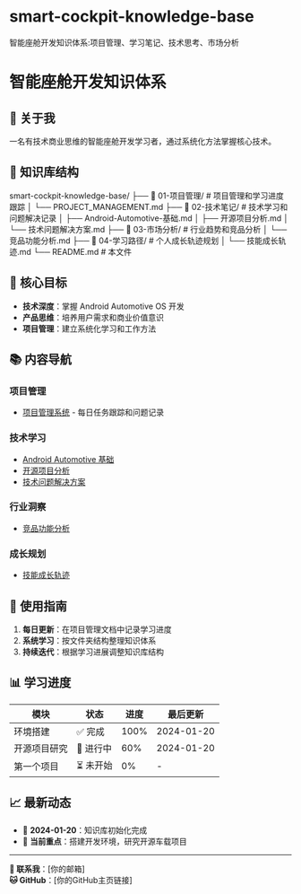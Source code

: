 # smart-cockpit-knowledge-base
智能座舱开发知识体系:项目管理、学习笔记、技术思考、市场分析
# 智能座舱开发知识体系

## 🌟 关于我
一名有技术商业思维的智能座舱开发学习者，通过系统化方法掌握核心技术。

## 📂 知识库结构
smart-cockpit-knowledge-base/
├── 📁 01-项目管理/ # 项目管理和学习进度跟踪
│ 
└── PROJECT_MANAGEMENT.md
├── 📁 02-技术笔记/ # 技术学习和问题解决记录
│ ├── Android-Automotive-基础.md
│ ├── 开源项目分析.md
│ └── 技术问题解决方案.md
├── 📁 03-市场分析/ # 行业趋势和竞品分析
│ └── 竞品功能分析.md
├── 📁 04-学习路径/ # 个人成长轨迹规划
│ └── 技能成长轨迹.md
└── README.md # 本文件

## 🎯 核心目标
- **技术深度**：掌握 Android Automotive OS 开发
- **产品思维**：培养用户需求和商业价值意识  
- **项目管理**：建立系统化学习和工作方法

## 📚 内容导航

### 项目管理
- [项目管理系统](./01-项目管理/PROJECT_MANAGEMENT.md) - 每日任务跟踪和问题记录

### 技术学习
- [Android Automotive 基础](./02-技术笔记/Android-Automotive-基础.md)
- [开源项目分析](./02-技术笔记/开源项目分析.md)
- [技术问题解决方案](./02-技术笔记/技术问题解决方案.md)

### 行业洞察
- [竞品功能分析](./03-市场分析/竞品功能分析.md)

### 成长规划
- [技能成长轨迹](./04-学习路径/技能成长轨迹.md)

## 🔄 使用指南
1. **每日更新**：在项目管理文档中记录学习进度
2. **系统学习**：按文件夹结构整理知识体系
3. **持续迭代**：根据学习进展调整知识库结构

## 📊 学习进度

| 模块 | 状态 | 进度 | 最后更新 |
|------|------|------|----------|
| 环境搭建 | ✅ 完成 | 100% | 2024-01-20 |
| 开源项目研究 | 🔄 进行中 | 60% | 2024-01-20 |
| 第一个项目 | ⏳ 未开始 | 0% | - |

## 📈 最新动态
- 🎉 **2024-01-20**：知识库初始化完成
- 📝 **当前重点**：搭建开发环境，研究开源车载项目

---

**📧 联系我**：[你的邮箱]  
**🐱 GitHub**：[你的GitHub主页链接]
